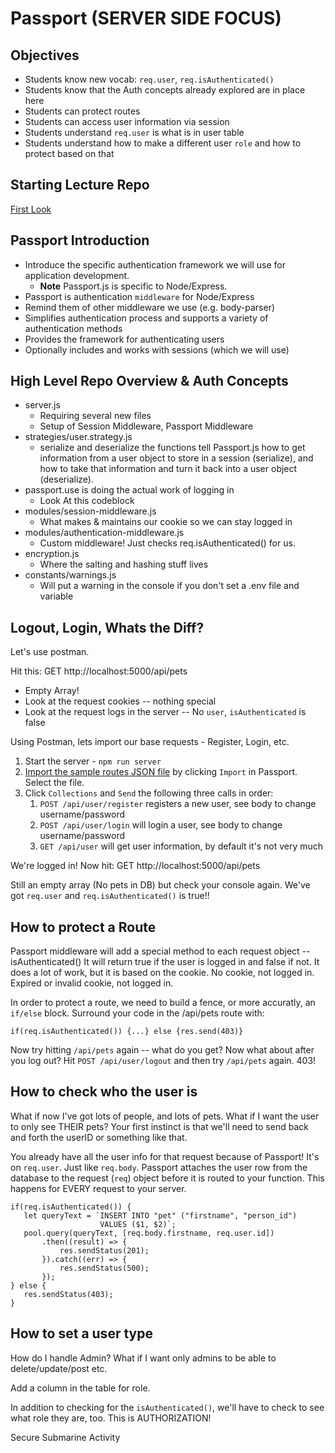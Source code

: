 # Passport (SERVER SIDE FOCUS)

## Objectives

- Students know new vocab: `req.user`, `req.isAuthenticated()`
- Students know that the Auth concepts already explored are in place here
- Students can protect routes
- Students can access user information via session
- Students understand `req.user` is what is in user table
- Students understand how to make a different user `role` and how to protect based on that



## Starting Lecture Repo

[First Look](https://github.com/PrimeAcademy/solo-first-look-lecture)

## Passport Introduction

* Introduce the specific authentication framework we will use for application development.
    - **Note** Passport.js is specific to Node/Express.
* Passport is authentication `middleware` for Node/Express
* Remind them of other middleware we use (e.g. body-parser)
* Simplifies authentication process and supports a variety of authentication methods
* Provides the framework for authenticating users
* Optionally includes and works with sessions (which we will use)


## High Level Repo Overview & Auth Concepts

- server.js
  - Requiring several new files
  - Setup of Session Middleware, Passport Middleware
- strategies/user.strategy.js
  - serialize and deserialize the functions tell Passport.js how to get information from a user object to store in a session (serialize), and how to take that information and turn it back into a user object (deserialize).
 - passport.use is doing the actual work of logging in
    - Look At this codeblock
- modules/session-middleware.js
  - What makes & maintains our cookie so we can stay logged in
- modules/authentication-middleware.js
  - Custom middleware! Just checks req.isAuthenticated() for us.
 - encryption.js
   - Where the salting and hashing stuff lives
- constants/warnings.js
  - Will put a warning in the console if you don't set a .env file and variable
  
## Logout, Login, Whats the Diff?
Let's use postman.

Hit this: GET http://localhost:5000/api/pets

- Empty Array!
- Look at the request cookies -- nothing special
- Look at the request logs in the server -- No `user`, `isAuthenticated` is false

Using Postman, lets import our base requests - Register, Login, etc. 
1. Start the server - `npm run server`
2. [Import the sample routes JSON file](./PostmanPrimeSoloRoutes.json) by clicking `Import` in Passport. Select the file.
3. Click `Collections` and `Send` the following three calls in order:
    1. `POST /api/user/register` registers a new user, see body to change username/password
    2. `POST /api/user/login` will login a user, see body to change username/password
    3. `GET /api/user` will get user information, by default it's not very much

We're logged in!
Now hit: GET http://localhost:5000/api/pets

Still an empty array (No pets in DB) but check your console again. We've got `req.user` and `req.isAuthenticated()` is true!!
 

## How to protect a Route

Passport middleware will add a special method to each request object -- isAuthenticated()
It will return true if the user is logged in and false if not. It does a lot of work, but it is based on the cookie.
No cookie, not logged in. 
Expired or invalid cookie, not logged in.


In order to protect a route, we need to build a fence, or more accuratly, an `if/else` block. Surround your code in the /api/pets route with:
```
if(req.isAuthenticated()) {...} else {res.send(403)}
```

Now try hitting `/api/pets` again -- what do you get? Now what about after you log out? 
Hit `POST /api/user/logout` and then try `/api/pets` again. 403!


## How to check who the user is

What if now I've got lots of people, and lots of pets. What if I want the user to only see THEIR pets? Your first instinct is that we'll need to send back and forth the userID or something like that. 

You already have all the user info for that request because of Passport! It's on `req.user`. Just like `req.body`. Passport attaches the user row from the database to the request (`req`) object before it is routed to your function. This happens for EVERY request to your server.
 
 ```
 if(req.isAuthenticated()) {
    let queryText = `INSERT INTO "pet" ("firstname", "person_id") 
                     VALUES ($1, $2)`;    
    pool.query(queryText, [req.body.firstname, req.user.id])
        .then((result) => {
            res.sendStatus(201);
        }).catch((err) => {
            res.sendStatus(500);
        });
} else {
    res.sendStatus(403);
}
```

## How to set a user type

How do I handle Admin? What if I want only admins to be able to delete/update/post etc.

Add a column in the table for role. 

In addition to checking for the `isAuthenticated()`, we'll have to check to see what role they are, too. This is AUTHORIZATION! 


Secure Submarine Activity
